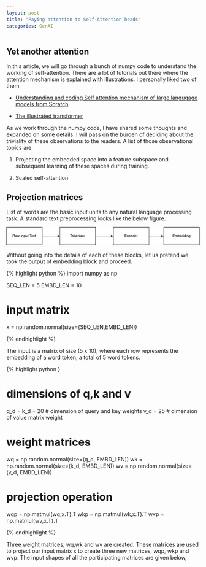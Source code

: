 ```yaml
---
layout: post
title: "Paying attention to Self-Attention heads"
categories: GenAI
---
```


Yet another attention
---------------------

In this article, we will go through a bunch of numpy code to understand the working
of self-attention. There are a lot of tutorials out there where the attention
mechanism is explained with illustrations. I personally liked two of them

- [Understanding and coding Self attention mechanism of large langugage models from Scratch](https://sebastianraschka.com/blog/2023/self-attention-from-scratch.html)

- [The illustrated transformer](http://jalammar.github.io/illustrated-transformer/)


As we work through the numpy code, I have shared some thoughts and expanded on
some details. I will pass on the burden of deciding about the triviality of these
observations to the readers. A list of those observational topics are.

1. Projecting the embedded space into a feature subspace and subsequent learning of
these spaces during training.

2. Scaled self-attention

Projection matrices
-----------------------

List of words are the basic input units to any natural language processing task.
A standard text preprocessing looks like the below figure.

![Text Preprocessing Pipeline](/assets/textpipeline.png)

Without going into the details of each of these blocks, let us pretend we took the output of
embedding block and proceed.

{% highlight python %}
import numpy as np

SEQ_LEN   = 5
EMBD_LEN  = 10

# input matrix
x = np.random.normal(size=(SEQ_LEN,EMBD_LEN))

{% endhighlight %}

The input is a matrix of size (5 x 10), where each row represents the embedding of a word token,
a total of 5 word tokens.

{% highlight python }
# dimensions of q,k and v
q_d = k_d = 20 # dimension of query and key weights
v_d = 25       # dimension of value matrix weight

# weight matrices
wq = np.random.normal(size=(q_d, EMBD_LEN))
wk = np.random.normal(size=(k_d, EMBD_LEN))
wv = np.random.normal(size=(v_d, EMBD_LEN))

# projection operation
wqp = np.matmul(wq,x.T).T
wkp = np.matmul(wk,x.T).T
wvp = np.matmul(wv,x.T).T

{% endhighlight %}


Three weight matrices, wq,wk and wv are created. These matrices are used to project
our input matrix x to create three new matrices, wqp, wkp and wvp. The input shapes
of all the participating matrices are given below,

